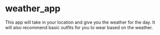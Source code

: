 # weather_app

This app will take in your location and give you the weather for the day. It will also recommend basic outfits for you to wear based on the weather.
